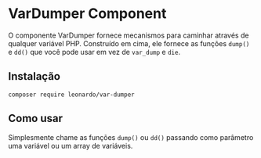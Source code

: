 VarDumper Component
================================

O componente VarDumper fornece mecanismos para caminhar através de qualquer
variável PHP. Construído em cima, ele fornece as funções `dump()` e `dd()` que você
pode usar em vez de `var_dump` e `die`.

Instalação
------------

    composer require leonardo/var-dumper

Como usar
-----------

Simplesmente chame as funções `dump()` ou `dd()` passando como parâmetro uma variável ou um array de variáveis. 

